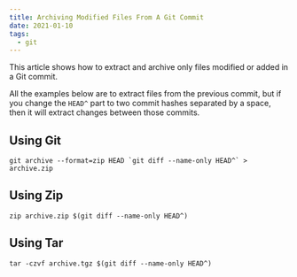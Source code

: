 ```yaml
---
title: Archiving Modified Files From A Git Commit
date: 2021-01-10
tags:
  - git
---
```


This article shows how to extract and archive only files modified or added in a Git commit.

All the examples below are to extract files from the previous commit, but if you change the `HEAD^` part to two commit hashes separated by a space, then it will extract changes between those commits.

## Using Git

```
git archive --format=zip HEAD `git diff --name-only HEAD^` > archive.zip
```

## Using Zip

```
zip archive.zip $(git diff --name-only HEAD^)
```

## Using Tar

```
tar -czvf archive.tgz $(git diff --name-only HEAD^)
```

